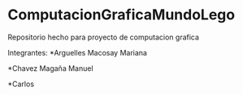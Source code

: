 # ComputacionGraficaMundoLego
Repositorio hecho para proyecto de computacion grafica


Integrantes:
*Arguelles Macosay Mariana

*Chavez Magaña Manuel 

*Carlos

